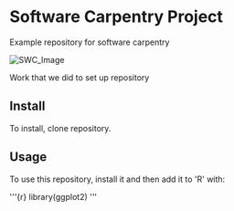 # Software Carpentry Project


Example repository for software carpentry

![SWC_Image](https://potterzot.com/2019-09-25-unm/assets/img/swc-icon-blue.svg)

Work that we did to set up repository

## Install

To install, clone repository. 

## Usage
To use this repository, install it and then add it to 'R' with:

'''{r}
library(ggplot2) 
'''
